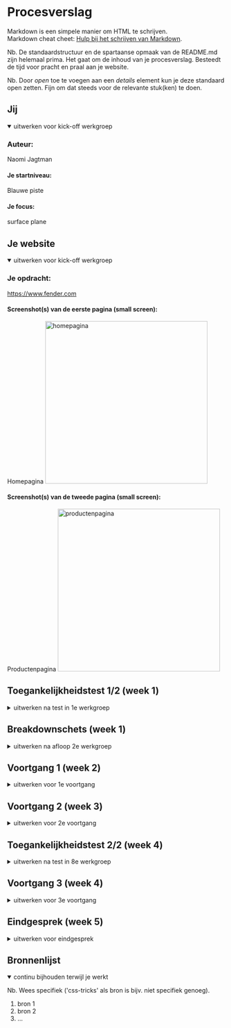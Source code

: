 # Procesverslag
Markdown is een simpele manier om HTML te schrijven.  
Markdown cheat cheet: [Hulp bij het schrijven van Markdown](https://github.com/adam-p/markdown-here/wiki/Markdown-Cheatsheet).

Nb. De standaardstructuur en de spartaanse opmaak van de README.md zijn helemaal prima. Het gaat om de inhoud van je procesverslag. Besteedt de tijd voor pracht en praal aan je website.

Nb. Door *open* toe te voegen aan een *details* element kun je deze standaard open zetten. Fijn om dat steeds voor de relevante stuk(ken) te doen.





## Jij

<details open>
  <summary>uitwerken voor kick-off werkgroep</summary>

  ### Auteur:
  Naomi Jagtman

  #### Je startniveau:
  Blauwe piste

  #### Je focus:
  surface plane
 
</details>





## Je website

<details open>
  <summary>uitwerken voor kick-off werkgroep</summary>

  ### Je opdracht:
  https://www.fender.com

  #### Screenshot(s) van de eerste pagina (small screen): 
  Homepagina
  <img src="readme-images/fenderhomepage.png" width="375px" alt="homepagina">

  #### Screenshot(s) van de tweede pagina (small screen):
  Productenpagina
  <img src="readme-images/fenderproductpage.png" width="375px" alt="productenpagina">
 
</details>



## Toegankelijkheidstest 1/2 (week 1)

<details>
  <summary>uitwerken na test in 1e werkgroep</summary>

  ### Bevindingen
  Lijst met je bevindingen die in de test naar voren kwamen:

  #### Screenreader
  De narrator leest dingen op die niet op de website te zien zijn (misschien tekst uit een menu?). Ook is er bij de producten gebruikt gemaakt van 2 links (een foto en tekst), dus dit wordt twee keer opgelezen. Kopjes zoals 'accesories' en 'what's new worden overgeslagen. De kleur op de productpagina wordt opgelezen als 'group' ipv dat de kleur wordt opgelezen. Dit is erg verwarrend als de gebruiker een product wilt kopen. De tekst op de productpagina (omschrijving) wordt helemaal niet opgelezen. 


  De problemen kunnen worden opgelost door goede benamingen te geven aan bepaalde elementen. Ook moet de kleur anders worden weergegeven, zo weet je nog steeds helemaal niks. Sommige linkjes die in tweeen verdeeld zijn kunnen als 1 link gemaakt worden, dit kost weer tijd.


  #### Muis en Toetsenbord 
  Met een toetsenbord navigeren door de website van fender is opzich prima, alleen bij een paar bepaalde afbeeldingen kan je het 'hokje' wel kwijtraken. De volgorde van het tabben is logisch. Op de productpagina is het een ander verhaal. Je ziet het 'hokje' wel goed, alleen je kan nergens op 'klikken' met de enter toets. Je kan dus bijvoorbeeld geen andere foto van het product bekijken. Een andere kleur selecteren met de enter toets kan dan weer wel. Als je in de nav bar bent en je klikt op enter ga je gelijk naar een andere pagina ipv dat je een submenu te zien krijgt.

  Om dit beter te maken kan het 'hokje' die je ziet als je door de site tabt best wel wat duidelijker gemaakt worden. Dit voorkomt verwarring. Ook is het belangrijk dat je met de tabtoets ook de andere productfoto's aanklikbaar maakt.

  #### Motoriek (shocks, elastiekjes)
  De tekst onder de foto's is niet helemaal aanklikbaar op de website. Als je een motorisch probleem hebt, is het wel fijn dat je een groot klikgebied hebt. 

  Om dit beter te maken is het goed om de gehele afbeelding + tekst van een product klikbaar te maken. 


  #### Visueel (brillen, contrast, kleurenblind, dark/light). 
  Met de bril waardoor je wazig ziet zijn de kleine letters niet zo goed te lenzen (vooral die onder productlinks en de productbeschrijving).  Met de accessebility test op de inspector op google chrome is de website op alle standen goed te lezen.

  Om dit beter te maken kan het lettertype wat groter gemaakt worden. 

</details>



## Breakdownschets (week 1)

<details>
  <summary>uitwerken na afloop 2e werkgroep</summary>

  ### de hele pagina: 
  <img src="readme-images/dummy-plaatje.jpg" width="375px" alt="breakdown van de hele pagina">

  ### dynamisch deel (bijv menu): 
  <img src="readme-images/dummy-plaatje.jpg" width="375px" alt="breakdown van een dynamisch deel">

  ### wellicht nog een dynamisch deel (bijv filter): 
  <img src="readme-images/dummy-plaatje.jpg" width="375px" alt="breakdown van nog een dynamisch deel">

</details>





## Voortgang 1 (week 2)

<details>
  <summary>uitwerken voor 1e voortgang</summary>

  ### Stand van zaken
  Ik vind het tot nu toe vooral lastig. Ik ben al een aantal dagen aan het worstelen om mijn html goed te krijgen. Tot nu toe heb ik dit :
  <img src="readme-images/screenshotcode1.png" alt="code nav en eerste deel van de homepagina">
  <img src="readme-images/screenshotcode2.png" alt="code productenlijst">
  maar ik heb het idee dat het nog steeds niet klopt. Om te kunnen beginnen aan mijn css wil ik natuurlijk eerst dat mijn HTML goed staat voordat ik het weer allemaal opnieuw zou moeten doen. 
  
  Tot nu toe ziet de website die ik heb gemaakt (met puur HTML en een klein beetje css) er zo uit:
  <img src="readme-images/sitetotnutoe.png" alt="Site tot nu toe">

  ### Agenda voor meeting
  samen met je groepje opstellen

  | student 1      | student 2          | student 3    | student 4        |
  | HTML           | HTML/CSS           | positioneren | ?       |


  ### Verslag van meeting
  hier na afloop snel de uitkomsten van de meeting vastleggen

  - HTML doorgelopen, klopt nu dus kan verder met de css
  - uitleg gekregen over positioneren

</details>





## Voortgang 2 (week 3)

<details>
  <summary>uitwerken voor 2e voortgang</summary>

  ### Stand van zaken
  Gaat al wel wat beter dan vorige week en ik ben ook verder (heb nu ook een tweede pagina, maar wel alleen de HTML) alleen ik ben wel bang dat ik het niet af ga krijgen in de anderhalve week die we nog hebben, het lijkt allemaal wat veel voor de tijd die we ervoor hebben. 

  Homepage van mijn site tot nu toe:
  <img src="readme-images/websiteweek3.png" alt="Site in week 3">


  ### Agenda voor meeting
  samen met je groepje opstellen

  | student 1      | student 2          | student 3            | student 4        |
  | HTML/CSS       | Waar sta ik?       | Ben ik goed op weg?  | Grid             |
 

  ### Verslag van meeting
  hier na afloop snel de uitkomsten van de meeting vastleggen

  - punt 1
  - punt 2
  - nog een punt
- ...

</details>





## Toegankelijkheidstest 2/2 (week 4)

<details>
  <summary>uitwerken na test in 8e werkgroep</summary>

  ### Bevindingen
  Lijst met je bevindingen die in de test naar voren kwamen (geef ook aan wat er verbeterd is):

  #### Screenreader
  Hier korte omschrijving (met indien nodig afbeeldingen)

  Hier een omschrijving van hoe het opgelost kan worden (met indien nodig afbeeldingen)


  #### Muis en Toetsenbord 
  Hier korte omschrijving (met indien nodig afbeeldingen)

  Hier een omschrijving van hoe het opgelost kan worden (met indien nodig afbeeldingen)


  #### Motoriek (shocks, elastiekjes)
  Hier korte omschrijving (met indien nodig afbeeldingen)

  Hier een omschrijving van hoe het opgelost kan worden (met indien nodig afbeeldingen)


  #### Visueel (brillen, contrast, kleurenblind, dark/light). 
  Hier korte omschrijving (met indien nodig afbeeldingen)

  Hier een omschrijving van hoe het opgelost kan worden (met indien nodig afbeeldingen)

</details>





## Voortgang 3 (week 4)

<details>
  <summary>uitwerken voor 3e voortgang</summary>

  ### Stand van zaken
  hier dit ging goed & dit was lastig (neem ook screenshots op van delen van je website en code)


  ### Agenda voor meeting
  samen met je groepje opstellen

  | student 1      | student 2          | student 3    | student 4        |
  | ---            | ---                | ---          | ---              |
  | dit bespreken  | en dit             | en ik dit    | en dan ik dat    |
  | en dat ook nog | dit als er tijd is | nog een punt | dit wil ik zeker |
  | ...            | ...                | ...          | ...              |


  ### Verslag van meeting
  hier na afloop snel de uitkomsten van de meeting vastleggen

  - punt 1
  - punt 2
  - nog een punt
  - ...

</details>





## Eindgesprek (week 5)

<details>
  <summary>uitwerken voor eindgesprek</summary>

  ### Je uitkomst - karakteristiek screenshots:
  <img src="readme-images/dummy-plaatje.jpg" width="375px" alt="uitomst opdracht 1">


  ### Dit ging goed/Heb ik geleerd: 
  Korte omschrijving met plaatjes

  <img src="readme-images/dummy-plaatje.jpg" width="375px" alt="top">


  ### Dit was lastig/Is niet gelukt:
  Korte omschrijving met plaatjes

  <img src="readme-images/dummy-plaatje.jpg" width="375px" alt="bummer">
</details>





## Bronnenlijst

<details open>
  <summary>continu bijhouden terwijl je werkt</summary>

  Nb. Wees specifiek ('css-tricks' als bron is bijv. niet specifiek genoeg).

  1. bron 1
  2. bron 2
  3. ...

</details>